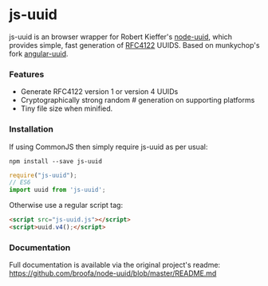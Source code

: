 # js-uuid

js-uuid is an browser wrapper for Robert Kieffer's [node-uuid](https://github.com/broofa/node-uuid), which provides simple, fast generation of [RFC4122](http://www.ietf.org/rfc/rfc4122.txt) UUIDS.
Based on munkychop's fork [angular-uuid](https://github.com/munkychop/angular-uuid).

### Features

* Generate RFC4122 version 1 or version 4 UUIDs
* Cryptographically strong random # generation on supporting platforms
* Tiny file size when minified.

### Installation

If using CommonJS then simply require js-uuid as per usual:

```
npm install --save js-uuid
```

```javascript
require("js-uuid");
// ES6
import uuid from 'js-uuid';
```

Otherwise use a regular script tag:

```html
<script src="js-uuid.js"></script>
<script>uuid.v4();</script>
```


### Documentation

Full documentation is available via the original project's readme: https://github.com/broofa/node-uuid/blob/master/README.md
